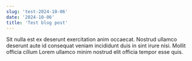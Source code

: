 ```yaml
---
slug: 'test-2024-10-06'
date: '2024-10-06'
title: 'Test blog post'
---
```


Sit nulla est ex deserunt exercitation anim occaecat. Nostrud ullamco deserunt aute id consequat veniam incididunt duis in sint irure nisi. Mollit officia cillum Lorem ullamco minim nostrud elit officia tempor esse quis.